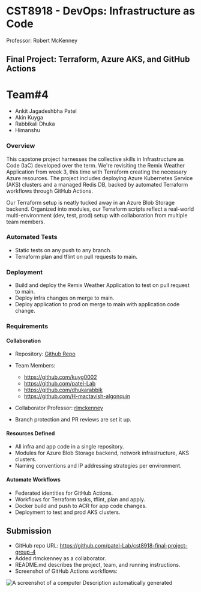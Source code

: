 # CST8918 - DevOps: Infrastructure as Code
Professor: Robert McKenney

## Final Project: Terraform, Azure AKS, and GitHub Actions
# Team#4

- Ankit Jagadeshbha Patel
- Akin Kuyga
- Rabbikali Dhuka
- Himanshu


### Overview
This capstone project harnesses the collective skills in Infrastructure as Code (IaC) developed over the term. We're revisiting the Remix Weather Application from week 3, this time with Terraform creating the necessary Azure resources. The project includes deploying Azure Kubernetes Service (AKS) clusters and a managed Redis DB, backed by automated Terraform workflows through GitHub Actions.

Our Terraform setup is neatly tucked away in an Azure Blob Storage backend. Organized into modules, our Terraform scripts reflect a real-world multi-environment (dev, test, prod) setup with collaboration from multiple team members.

### Automated Tests
- Static tests on any push to any branch.
- Terraform plan and tflint on pull requests to main.

### Deployment
- Build and deploy the Remix Weather Application to test on pull request to main.
- Deploy infra changes on merge to main.
- Deploy application to prod on merge to main with application code change.

### Requirements

#### Collaboration
- Repository: [Github Repo](#)
- Team Members:
  - https://github.com/kuyg0002
  - https://github.com/patel-Lab
  - https://github.com/dhukarabbik
  - https://github.com/H-mactavish-algonquin

- Collaborator Professor: [rlmckenney](https://github.com/rlmckenney)
- Branch protection and PR reviews are set it up.

#### Resources Defined
- All infra and app code in a single repository.
- Modules for Azure Blob Storage backend, network infrastructure, AKS clusters.
- Naming conventions and IP addressing strategies per environment.

#### Automate Workflows
- Federated identities for GitHub Actions.
- Workflows for Terraform tasks, tflint, plan and apply.
- Docker build and push to ACR for app code changes.
- Deployment to test and prod AKS clusters.

## Submission
- GitHub repo URL: https://github.com/patel-Lab/cst8918-final-project-group-4
- Added rlmckenney as a collaborator.
- README.md describes the project, team, and running instructions.
- Screenshot of GitHub Actions workflows:

 ![A screenshot of a computer Description automatically
generated](./Screenshots/1.png)